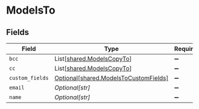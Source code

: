 # ModelsTo


## Fields

| Field                                                                                | Type                                                                                 | Required                                                                             | Description                                                                          |
| ------------------------------------------------------------------------------------ | ------------------------------------------------------------------------------------ | ------------------------------------------------------------------------------------ | ------------------------------------------------------------------------------------ |
| `bcc`                                                                                | List[[shared.ModelsCopyTo](../../models/shared/modelscopyto.md)]                     | :heavy_minus_sign:                                                                   | N/A                                                                                  |
| `cc`                                                                                 | List[[shared.ModelsCopyTo](../../models/shared/modelscopyto.md)]                     | :heavy_minus_sign:                                                                   | N/A                                                                                  |
| `custom_fields`                                                                      | [Optional[shared.ModelsToCustomFields]](../../models/shared/modelstocustomfields.md) | :heavy_minus_sign:                                                                   | N/A                                                                                  |
| `email`                                                                              | *Optional[str]*                                                                      | :heavy_minus_sign:                                                                   | N/A                                                                                  |
| `name`                                                                               | *Optional[str]*                                                                      | :heavy_minus_sign:                                                                   | N/A                                                                                  |